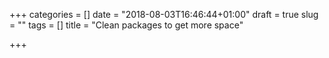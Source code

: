 +++
categories = []
date = "2018-08-03T16:46:44+01:00"
draft = true
slug = ""
tags = []
title = "Clean packages to get more space"

+++
